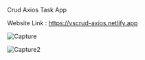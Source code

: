 Crud Axios Task App

Website Link : https://vscrud-axios.netlify.app

![Capture](https://github.com/vigneshacodes/crud-axios/assets/134355192/4efe3f13-f26e-4901-9802-78074a1ddf3c)

![Capture2](https://github.com/vigneshacodes/crud-axios/assets/134355192/e144cdc9-2b59-4c48-9fd2-06f26fc1af54)
